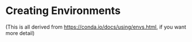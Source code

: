 # Creating Environments

(This is all derived from https://conda.io/docs/using/envs.html, if you want more detail)

